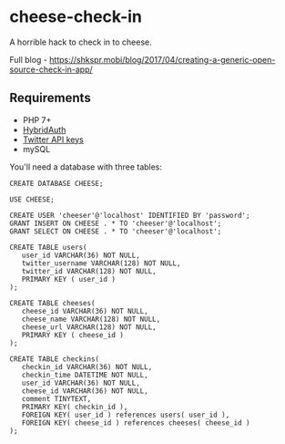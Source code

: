 # cheese-check-in
A horrible hack to check in to cheese.

Full blog - https://shkspr.mobi/blog/2017/04/creating-a-generic-open-source-check-in-app/

## Requirements

* PHP 7+
* [HybridAuth](https://github.com/hybridauth/hybridauth/)
* [Twitter API keys](http://apps.twitter.com/)
* mySQL

You'll need a database with three tables:

```
CREATE DATABASE CHEESE;

USE CHEESE;

CREATE USER 'cheeser'@'localhost' IDENTIFIED BY 'password';
GRANT INSERT ON CHEESE . * TO 'cheeser'@'localhost';
GRANT SELECT ON CHEESE . * TO 'cheeser'@'localhost';

CREATE TABLE users(
   user_id VARCHAR(36) NOT NULL,
   twitter_username VARCHAR(128) NOT NULL,
   twitter_id VARCHAR(128) NOT NULL,
   PRIMARY KEY ( user_id )
);

CREATE TABLE cheeses(
   cheese_id VARCHAR(36) NOT NULL,
   cheese_name VARCHAR(128) NOT NULL,
   cheese_url VARCHAR(128) NOT NULL,
   PRIMARY KEY ( cheese_id )
);

CREATE TABLE checkins(
   checkin_id VARCHAR(36) NOT NULL,
   checkin_time DATETIME NOT NULL,
   user_id VARCHAR(36) NOT NULL,
   cheese_id VARCHAR(36) NOT NULL,
   comment TINYTEXT,
   PRIMARY KEY( checkin_id ),
   FOREIGN KEY( user_id ) references users( user_id ),
   FOREIGN KEY( cheese_id ) references cheeses( cheese_id )
);
```

